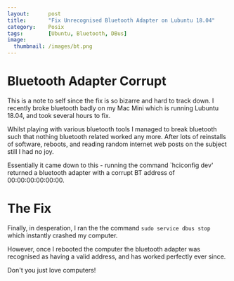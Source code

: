 ```yaml
---
layout:      post
title:       "Fix Unrecognised Bluetooth Adapter on Lubuntu 18.04"
category:    Posix
tags:        [Ubuntu, Bluetooth, DBus]
image:
  thumbnail: /images/bt.png
---
```


# Bluetooth Adapter Corrupt

This is a note to self since the fix is so bizarre and hard to track down. I recently broke bluetooth badly on my Mac Mini which is running Lubuntu 18.04, and took several hours to fix.

Whilst playing with various bluetooth tools I managed to break bluetooth such that nothing bluetooth related worked any more. After lots of reinstalls of software, reboots, and reading random internet web posts on the subject still I had no joy.

Essentially it came down to this - running the command `hciconfig dev' returned a bluetooth adapter with a corrupt BT address of 00:00:00:00:00:00.

# The Fix

Finally, in desperation, I ran the the command `sudo service dbus stop` which instantly crashed my computer.

However, once I rebooted the computer the bluetooth adapter was recognised as having a valid address, and has worked perfectly ever since.

Don't you just love computers!
